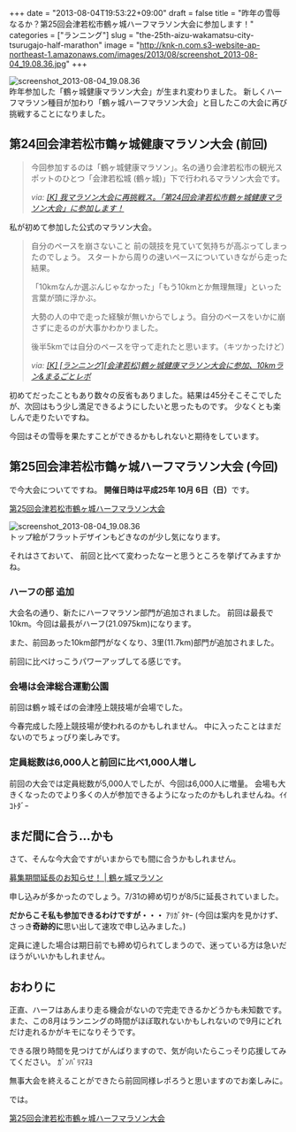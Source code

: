 +++
date = "2013-08-04T19:53:22+09:00"
draft = false
title = "昨年の雪辱なるか？第25回会津若松市鶴ヶ城ハーフマラソン大会に参加します！"
categories = ["ランニング"]
slug = "the-25th-aizu-wakamatsu-city-tsurugajo-half-marathon"
image = "http://knk-n.com.s3-website-ap-northeast-1.amazonaws.com/images/2013/08/screenshot_2013-08-04_19.08.36.jpg"
+++

<div class="center"><img src="http://knk-n.com.s3-website-ap-northeast-1.amazonaws.com/images/2013/08/screenshot_2013-08-04_19.08.36.jpg" alt="screenshot_2013-08-04_19.08.36" title="screenshot_2013-08-04_19.08.36.jpg" border="0" width="" height="" /></div>
昨年参加した「鶴ヶ城健康マラソン大会」が生まれ変わりました。
新しくハーフマラソン種目が加わり「鶴ヶ城ハーフマラソン大会」と目したこの大会に再び挑戦することになりました。<!--more--><h2>第24回会津若松市鶴ヶ城健康マラソン大会 (前回)</h2>
<blockquote title="[K] 我マラソン大会に再挑戦ス。「第24回会津若松市鶴ヶ城健康マラソン大会」に参加します！" cite="http://knk-n.com/2012/08/15/24th-aizu-tsurugajomarathon/">
<p>今回参加するのは「鶴ヶ城健康マラソン」。名の通り会津若松市の観光スポットのひとつ「会津若松城 (鶴ヶ城)」下で行われるマラソン大会です。

<cite>via: <a href="http://knk-n.com/2012/08/15/24th-aizu-tsurugajomarathon/" target="_blank">[K] 我マラソン大会に再挑戦ス。「第24回会津若松市鶴ヶ城健康マラソン大会」に参加します！</a></cite>
</p></blockquote>
私が初めて参加した公式のマラソン大会。

<blockquote title="[K] [ランニング][会津若松]鶴ヶ城健康マラソン大会に参加、10kmラン&まるごとレポ" cite="http://knk-n.com/2012/10/01/tsurugajo-kenko-marathon-2012-09-30-report/">
<p>
自分のペースを崩さないこと
前の競技を見ていて気持ちが高ぶってしまったのでしょう。
スタートから周りの速いペースについていきながら走った結果。

「10kmなんか選ぶんじゃなかった」「もう10kmとか無理無理」といった言葉が頭に浮かぶ。

大勢の人の中で走った経験が無いからでしょう。自分のペースをいかに崩さずに走るのが大事かわかりました。

後半5kmでは自分のペースを守って走れたと思います。（キツかったけど）

<cite>via: <a href="http://knk-n.com/2012/10/01/tsurugajo-kenko-marathon-2012-09-30-report/" target="_blank">[K] [ランニング][会津若松]鶴ヶ城健康マラソン大会に参加、10kmラン&まるごとレポ</a></cite></p></blockquote>

初めてだったこともあり数々の反省もありました。結果は45分そこそこでしたが、次回はもう少し満足できるようにしたいと思ったものです。
少なくとも楽しんで走りたいですね。

今回はその雪辱を果たすことができるかもしれないと期待をしています。

<h2>第25回会津若松市鶴ヶ城ハーフマラソン大会 (今回)</h2>
で今大会についてですね。
<strong>開催日時は平成25年 10月 6日（日）</strong>です。

<p><a  class="external" href="http://aizu-tsurugajomarathon.jp/" target="_blank">第25回会津若松市鶴ヶ城ハーフマラソン大会</a></p>

<div class="center"><img src="http://knk-n.com.s3-website-ap-northeast-1.amazonaws.com/images/2013/08/screenshot_2013-08-04_19.08.36.jpg" alt="screenshot_2013-08-04_19.08.36" title="screenshot_2013-08-04_19.08.36.jpg" border="0" width="" height="" /></div>
トップ絵がフラットデザインもどきなのが少し気になります。

それはさておいて、
前回と比べて変わったなーと思うところを挙げてみますかね。

<h3>ハーフの部 追加</h3>
大会名の通り、新たにハーフマラソン部門が追加されました。
前回は最長で10km。今回は最長がハーフ(21.0975km)になります。

また、前回あった10km部門がなくなり、3里(11.7km)部門が追加されました。

前回に比べけっこうパワーアップしてる感じです。

<h3>会場は会津総合運動公園</h3>
前回は鶴ヶ城そばの会津陸上競技場が会場でした。

今春完成した陸上競技場が使われるのかもしれません。
中に入ったことはまだないのでちょっぴり楽しみです。

<h3>定員総数は6,000人と前回に比べ1,000人増し</h3>
前回の大会では定員総数が5,000人でしたが、今回は6,000人に増量。
会場も大きくなったのでより多くの人が参加できるようになったのかもしれませんね。ｲｲｺﾄﾀﾞｰ

<h2>まだ間に合う…かも</h2>
さて、そんな今大会ですがいまからでも間に合うかもしれません。
<p><a  class="external" href="http://aizu-tsurugajomarathon.jp/wp/?p=643" target="_blank">募集期間延長のお知らせ！ | 鶴ヶ城マラソン</a></p>
申し込みが多かったのでしょう。7/31の締め切りが8/5に延長されていました。

<strong>だからこそ私も参加できるわけですが・・・</strong> ｱﾘｶﾞﾀﾔｰ
(今回は案内を見かけず、さっき<strong>奇跡的に</strong>思い出して速攻で申し込みました。)

定員に達した場合は期日前でも締め切られてしまうので、迷っている方は急いだほうがいいかもしれません。

<h2>おわりに</h2>
正直、ハーフはあんまり走る機会がないので完走できるかどうかも未知数です。
また、この8月はランニングの時間がほぼ取れないかもしれないので9月にどれだけ走れるかがキモになりそうです。

できる限り時間を見つけてがんばりますので、気が向いたらこっそり応援してみてください。
ｶﾞﾝﾊﾞﾘﾏｽﾖ

無事大会を終えることができたら前回同様レポろうと思いますのでお楽しみに。

では。

<p><a  class="external" href="http://aizu-tsurugajomarathon.jp/" target="_blank">第25回会津若松市鶴ヶ城ハーフマラソン大会</a></p>
